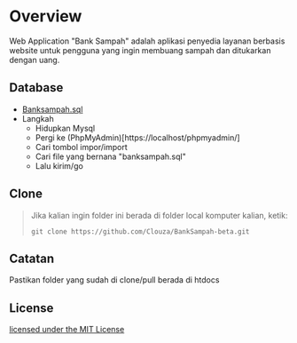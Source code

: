 # Overview
Web Application "Bank Sampah" adalah aplikasi penyedia layanan berbasis website untuk pengguna yang ingin membuang sampah dan ditukarkan dengan uang.

## Database
- [Banksampah.sql](https://github.com/Clouza/BankSampah-beta/blob/master/banksampah.sql)
- Langkah
	- Hidupkan Mysql
	- Pergi ke (PhpMyAdmin)[https://localhost/phpmyadmin/]
	- Cari tombol impor/import
	- Cari file yang bernana "banksampah.sql"
	- Lalu kirim/go

## Clone

> Jika kalian ingin folder ini berada di folder local komputer kalian, ketik: 
> 
> ` git clone https://github.com/Clouza/BankSampah-beta.git ` 

Catatan
-----------
Pastikan folder yang sudah di clone/pull berada di htdocs

License
----------
[licensed under the MIT License](https://choosealicense.com/licenses/mit/)
